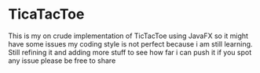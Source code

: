 # TicaTacToe
This is my on crude implementation of TicTacToe using JavaFX so it might have some issues
my coding style is not perfect because i am still learning. Still refining it and adding more stuff to see how far i can push it
if you spot any issue please be free to share 
